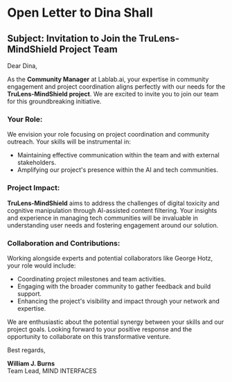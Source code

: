 # Open Letter to Dina Shall

## Subject: Invitation to Join the TruLens-MindShield Project Team

Dear Dina,

As the **Community Manager** at Lablab.ai, your expertise in community engagement and project coordination aligns perfectly with our needs for the **TruLens-MindShield project**. We are excited to invite you to join our team for this groundbreaking initiative.

### Your Role:

We envision your role focusing on project coordination and community outreach. Your skills will be instrumental in:

- Maintaining effective communication within the team and with external stakeholders.
- Amplifying our project's presence within the AI and tech communities.

### Project Impact:

**TruLens-MindShield** aims to address the challenges of digital toxicity and cognitive manipulation through AI-assisted content filtering. Your insights and experience in managing tech communities will be invaluable in understanding user needs and fostering engagement around our solution.

### Collaboration and Contributions:

Working alongside experts and potential collaborators like George Hotz, your role would include:

- Coordinating project milestones and team activities.
- Engaging with the broader community to gather feedback and build support.
- Enhancing the project's visibility and impact through your network and expertise.

We are enthusiastic about the potential synergy between your skills and our project goals. Looking forward to your positive response and the opportunity to collaborate on this transformative venture.

Best regards,

**William J. Burns**  
Team Lead, MIND INTERFACES
